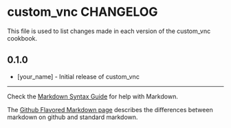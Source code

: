 custom_vnc CHANGELOG
====================

This file is used to list changes made in each version of the custom_vnc cookbook.

0.1.0
-----
- [your_name] - Initial release of custom_vnc

- - -
Check the [Markdown Syntax Guide](http://daringfireball.net/projects/markdown/syntax) for help with Markdown.

The [Github Flavored Markdown page](http://github.github.com/github-flavored-markdown/) describes the differences between markdown on github and standard markdown.
